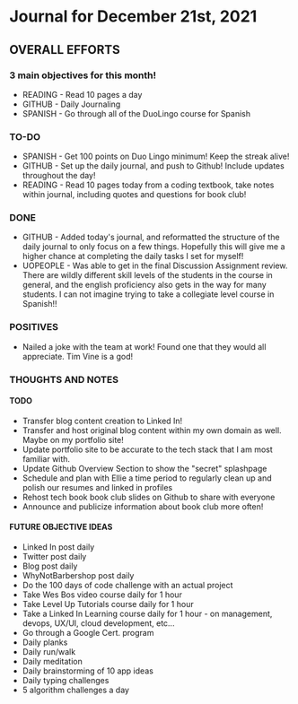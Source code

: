 # Journal for December 21st, 2021

## OVERALL EFFORTS

### 3 main objectives for this month!

- READING - Read 10 pages a day
- GITHUB - Daily Journaling
- SPANISH - Go through all of the DuoLingo course for Spanish

### TO-DO

- SPANISH - Get 100 points on Duo Lingo minimum! Keep the streak alive!
- GITHUB - Set up the daily journal, and push to Github! Include updates throughout the day!
- READING - Read 10 pages today from a coding textbook, take notes within journal, including quotes and questions for book club!

### DONE

- GITHUB - Added today's journal, and reformatted the structure of the daily journal to only focus on a few things. Hopefully this will give me a higher chance at completing the daily tasks I set for myself!
- UOPEOPLE - Was able to get in the final Discussion Assignment review. There are wildly different skill levels of the students in the course in general, and the english proficiency also gets in the way for many students. I can not imagine trying to take a collegiate level course in Spanish!!

### POSITIVES

- Nailed a joke with the team at work! Found one that they would all appreciate. Tim Vine is a god!

### THOUGHTS AND NOTES

#### TODO

- Transfer blog content creation to Linked In!
- Transfer and host original blog content within my own domain as well. Maybe on my portfolio site!
- Update portfolio site to be accurate to the tech stack that I am most familiar with.
- Update Github Overview Section to show the "secret" splashpage
- Schedule and plan with Ellie a time period to regularly clean up and polish our resumes and linked in profiles
- Rehost tech book book club slides on Github to share with everyone
- Announce and publicize information about book club more often!

#### FUTURE OBJECTIVE IDEAS

- Linked In post daily
- Twitter post daily
- Blog post daily
- WhyNotBarbershop post daily
- Do the 100 days of code challenge with an actual project
- Take Wes Bos video course daily for 1 hour
- Take Level Up Tutorials course daily for 1 hour
- Take a Linked In Learning course daily for 1 hour - on management, devops, UX/UI, cloud development, etc...
- Go through a Google Cert. program
- Daily planks
- Daily run/walk
- Daily meditation
- Daily brainstorming of 10 app ideas
- Daily typing challenges
- 5 algorithm challenges a day
